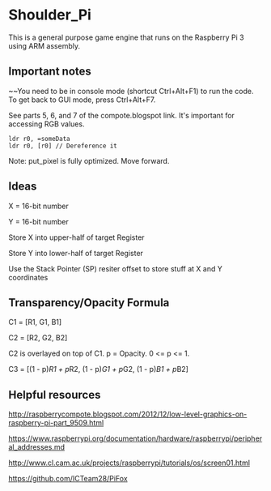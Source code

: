 # Shoulder_Pi
This is a general purpose game engine that runs on the Raspberry Pi 3 using ARM assembly.

## Important notes

~~You need to be in console mode (shortcut Ctrl+Alt+F1) to run the code.
To get back to GUI mode, press Ctrl+Alt+F7.

See parts 5, 6, and 7 of the compote.blogspot link. It's important for accessing RGB values.

```
ldr r0, =someData
ldr r0, [r0] // Dereference it
```

Note: put_pixel is fully optimized. Move forward.

## Ideas

X = 16-bit number

Y = 16-bit number

Store X into upper-half of target Register

Store Y into lower-half of target Register

Use the Stack Pointer (SP) resiter offset to store stuff at X and Y coordinates

## Transparency/Opacity Formula
C1 = [R1, G1, B1]

C2 = [R2, G2, B2]

C2 is overlayed on top of C1. p = Opacity. 0 <= p <= 1.

C3 = [(1 - p)*R1 + p*R2, (1 - p)*G1 + p*G2, (1 - p)*B1 + p*B2]

## Helpful resources
http://raspberrycompote.blogspot.com/2012/12/low-level-graphics-on-raspberry-pi-part_9509.html

https://www.raspberrypi.org/documentation/hardware/raspberrypi/peripheral_addresses.md

http://www.cl.cam.ac.uk/projects/raspberrypi/tutorials/os/screen01.html

https://github.com/ICTeam28/PiFox
